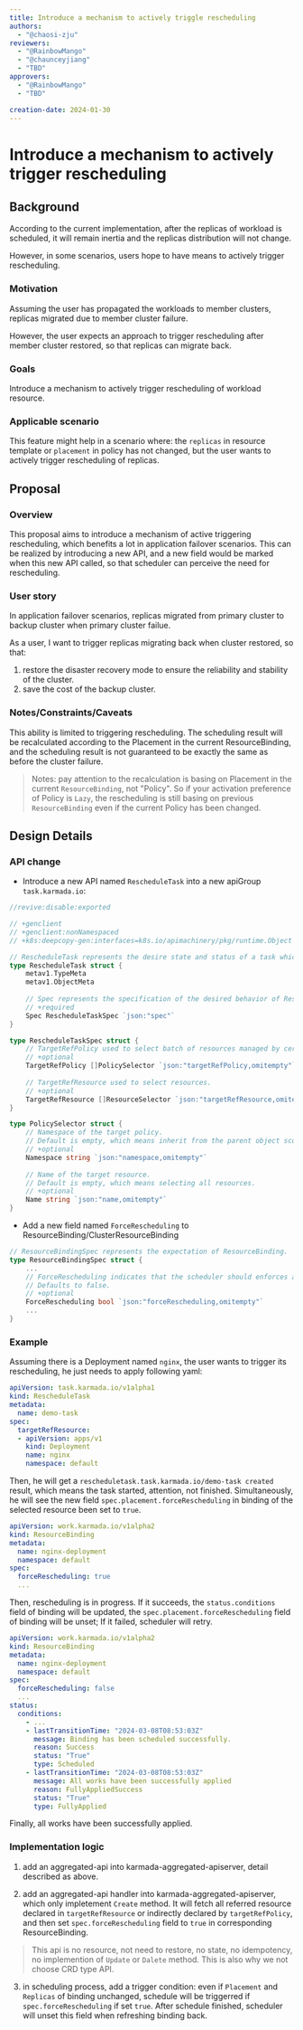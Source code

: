 ```yaml
---
title: Introduce a mechanism to actively triggle rescheduling
authors:
  - "@chaosi-zju"
reviewers:
  - "@RainbowMango"
  - "@chaunceyjiang"
  - "TBD"
approvers:
  - "@RainbowMango"
  - "TBD"

creation-date: 2024-01-30
---
```


# Introduce a mechanism to actively trigger rescheduling

## Background

According to the current implementation, after the replicas of workload is scheduled, it will remain inertia and the 
replicas distribution will not change. 

However, in some scenarios, users hope to have means to actively trigger rescheduling.

### Motivation

Assuming the user has propagated the workloads to member clusters, replicas migrated due to member cluster failure.

However, the user expects an approach to trigger rescheduling after member cluster restored, so that replicas can
migrate back.

### Goals

Introduce a mechanism to actively trigger rescheduling of workload resource.

### Applicable scenario

This feature might help in a scenario where: the `replicas` in resource template or `placement` in policy has not changed, 
but the user wants to actively trigger rescheduling of replicas.

## Proposal

### Overview

This proposal aims to introduce a mechanism of active triggering rescheduling, which benefits a lot in application 
failover scenarios. This can be realized by introducing a new API, and a new field would be marked when this new API 
called, so that scheduler can perceive the need for rescheduling.

### User story

In application failover scenarios, replicas migrated from primary cluster to backup cluster when primary cluster failue.

As a user, I want to trigger replicas migrating back when cluster restored, so that:

1. restore the disaster recovery mode to ensure the reliability and stability of the cluster.
2. save the cost of the backup cluster.

### Notes/Constraints/Caveats

This ability is limited to triggering rescheduling. The scheduling result will be recalculated according to the
Placement in the current ResourceBinding, and the scheduling result is not guaranteed to be exactly the same as before
the cluster failure.

> Notes: pay attention to the recalculation is basing on Placement in the current `ResourceBinding`, not "Policy". So if
> your activation preference of Policy is `Lazy`, the rescheduling is still basing on previous `ResourceBinding` even if
> the current Policy has been changed.

## Design Details

### API change

* Introduce a new API named `RescheduleTask` into a new apiGroup `task.karmada.io`:

```go
//revive:disable:exported

// +genclient
// +genclient:nonNamespaced
// +k8s:deepcopy-gen:interfaces=k8s.io/apimachinery/pkg/runtime.Object

// RescheduleTask represents the desire state and status of a task which can enforces a rescheduling.
type RescheduleTask struct {
    metav1.TypeMeta
    metav1.ObjectMeta
    
    // Spec represents the specification of the desired behavior of RescheduleTask.
    // +required
    Spec RescheduleTaskSpec `json:"spec"`
}

type RescheduleTaskSpec struct {
    // TargetRefPolicy used to select batch of resources managed by certain policies.
    // +optional
    TargetRefPolicy []PolicySelector `json:"targetRefPolicy,omitempty"`
    
    // TargetRefResource used to select resources.
    // +optional
    TargetRefResource []ResourceSelector `json:"targetRefResource,omitempty"`
}

type PolicySelector struct {
    // Namespace of the target policy.
    // Default is empty, which means inherit from the parent object scope.
    // +optional
    Namespace string `json:"namespace,omitempty"`
    
    // Name of the target resource.
    // Default is empty, which means selecting all resources.
    // +optional
    Name string `json:"name,omitempty"`
}
```

* Add a new field named `ForceRescheduling` to ResourceBinding/ClusterResourceBinding

```go
// ResourceBindingSpec represents the expectation of ResourceBinding.
type ResourceBindingSpec struct {
    ...
    // ForceRescheduling indicates that the scheduler should enforces a rescheduling
    // Defaults to false.
    // +optional
    ForceRescheduling bool `json:"forceRescheduling,omitempty"`
    ...
}
```

### Example

Assuming there is a Deployment named `nginx`, the user wants to trigger its rescheduling,
he just needs to apply following yaml:


```yaml
apiVersion: task.karmada.io/v1alpha1
kind: RescheduleTask
metadata:
  name: demo-task
spec:
  targetRefResource:
  - apiVersion: apps/v1
    kind: Deployment
    name: nginx
    namespace: default
```

Then, he will get a `rescheduletask.task.karmada.io/demo-task created` result, which means the task started, attention,
not finished. Simultaneously, he will see the new field `spec.placement.forceRescheduling` in binding of the selected
resource been set to `true`.

```yaml
apiVersion: work.karmada.io/v1alpha2
kind: ResourceBinding
metadata:
  name: nginx-deployment
  namespace: default
spec:
  forceRescheduling: true
  ...
```

Then, rescheduling is in progress. If it succeeds, the `status.conditions` field of binding will be updated,
the `spec.placement.forceRescheduling` field of binding will be unset; If it failed, scheduler will retry.

```yaml
apiVersion: work.karmada.io/v1alpha2
kind: ResourceBinding
metadata:
  name: nginx-deployment
  namespace: default
spec:
  forceRescheduling: false
  ...
status:
  conditions:
    - ...
    - lastTransitionTime: "2024-03-08T08:53:03Z"
      message: Binding has been scheduled successfully.
      reason: Success
      status: "True"
      type: Scheduled
    - lastTransitionTime: "2024-03-08T08:53:03Z"
      message: All works have been successfully applied
      reason: FullyAppliedSuccess
      status: "True"
      type: FullyApplied
```

Finally, all works have been successfully applied.

### Implementation logic

1) add an aggregated-api into karmada-aggregated-apiserver, detail described as above.

2) add an aggregated-api handler into karmada-aggregated-apiserver, which only impletement `Create` method. It will 
fetch all referred resource declared in `targetRefResource` or indirectly declared by `targetRefPolicy`, and then set
`spec.forceRescheduling` field to `true` in corresponding ResourceBinding.

> This api is no resource, not need to restore, no state, no idempotency, no implemention of `Update` or `Dalete` method.
> This is also why we not choose CRD type API.

3) in scheduling process, add a trigger condition: even if `Placement` and `Replicas` of binding unchanged, schedule will
be triggerred if `spec.forceRescheduling` if set `true`. After schedule finished, scheduler will unset this field when refreshing
binding back.
